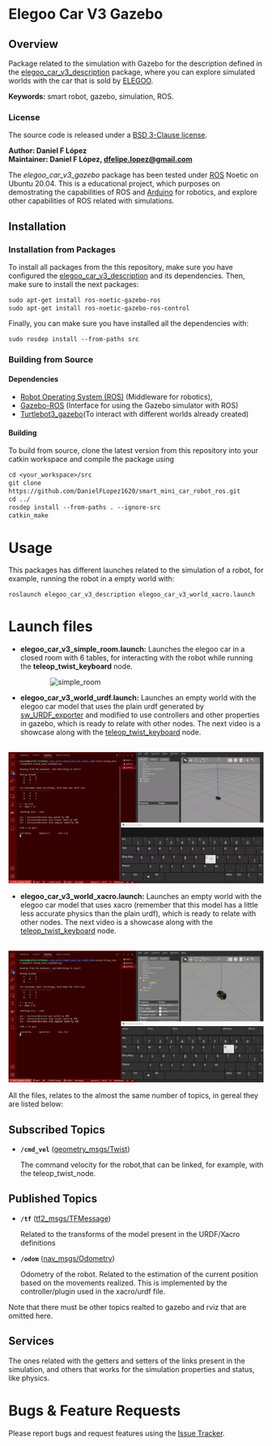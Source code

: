 # Elegoo Car V3 Gazebo

## Overview

Package related to the simulation with Gazebo for the description defined in the [elegoo_car_v3_description](/elegoo_car_v3_description/) package, where you can explore simulated worlds with the car that is sold by [ELEGOO].

**Keywords:** smart robot, gazebo, simulation, ROS.

### License

The source code is released under a [BSD 3-Clause license](/LICENSE).

**Author: Daniel F López<br />
Maintainer: Daniel F López, dfelipe.lopez@gmail.com**

The *elegoo_car_v3_gazebo* package has been tested under [ROS] Noetic on Ubuntu 20.04.
This is a educational project, which purposes on demostrating the capabilities of ROS and [Arduino] for robotics, and explore other capabilities of ROS related with simulations.
## Installation

### Installation from Packages

To install all packages from the this repository, make sure you have configured the [elegoo_car_v3_description](/elegoo_car_v3_description/) and its dependencies. Then, make sure to install the next packages:

    sudo apt-get install ros-noetic-gazebo-ros
	sudo apt-get install ros-noetic-gazebo-ros-control

Finally, you can make sure you have installed all the dependencies with:

	sudo rosdep install --from-paths src

### Building from Source

#### Dependencies

- [Robot Operating System (ROS)](http://wiki.ros.org) (Middleware for robotics),
- [Gazebo-ROS](http://wiki.ros.org/gazebo_ros_pkgs) (Interface for using the Gazebo simulator with ROS)
- [Turtlebot3_gazebo](http://wiki.ros.org/turtlebot3_gazebo)(To interact with different worlds already created)

#### Building

To build from source, clone the latest version from this repository into your catkin workspace and compile the package using

	cd <your_workspace>/src
	git clone https://github.com/DanielFLopez1620/smart_mini_car_robot_ros.git 
	cd ../
	rosdep install --from-paths . --ignore-src
	catkin_make
# Usage

This packages has different launches related to the simulation of a robot, for example, running the robot in a empty world with:

	roslaunch elegoo_car_v3_description elegoo_car_v3_world_xacro.launch
# Launch files

* **elegoo_car_v3_simple_room.launch:** Launches the elegoo car in a closed room with 6 tables, for interacting with the robot while running the **teleop_twist_keyboard** node.

⠀⠀⠀⠀⠀⠀⠀⠀![simple_room](/elegoo_car_v3_gazebo/images/elegoo_car_gazebo_simple_room.gif)

* **elegoo_car_v3_world_urdf.launch:** Launches an empty world with the elegoo car model that uses the plain urdf generated by [sw_URDF_exporter] and modified to use controllers and other properties in gazebo, which is ready to relate with other nodes. The next video is a showcase along with the [teleop_twist_keyboard] node.

⠀⠀⠀⠀⠀⠀⠀⠀![urdf_world](/elegoo_car_v3_gazebo/images/elegoo_car_gazebo_world_urdf.gif)

* **elegoo_car_v3_world_xacro.launch:** Launches an empty world with the elegoo car model that uses xacro (remember that this model has a little less accurate physics than the plain urdf), which is ready to relate with other nodes. The next video is a showcase along with the [teleop_twist_keyboard] node.

⠀⠀⠀⠀⠀⠀⠀⠀![xacro_world](/elegoo_car_v3_gazebo/images/elegoo_car_gazebo_world_xacro.gif)

All the files, relates to the almost the same number of topics, in gereal they are listed below:

## Subscribed Topics

* **`/cmd_vel`** ([geometry_msgs/Twist])

	The command velocity for the robot,that can be linked, for example, with the teleop_twist_node.
## Published Topics

* **`/tf`** ([tf2_msgs/TFMessage])

	Related to the transforms of the model present in the URDF/Xacro definitions

* **`/odom`** ([nav_msgs/Odometry])

	Odometry of the robot. Related to the estimation of the current position based on the movements realized. This is implemented by the controller/plugin used in the xacro/urdf file.

Note that there must be other topics realted to gazebo and rviz that are omitted here.

## Services

The ones related with the getters and setters of the links present in the simulation, and others that works for the simulation properties and status, like physics.


# Bugs & Feature Requests

Please report bugs and request features using the [Issue Tracker](https://github.com/DanielFLopez1620/smart_mini_car_robot_ros/issues).


[ROS]: http://www.ros.org
[ELEGOO]: https://www.amazon.com/stores/page/E0F05684-D7AD-47CF-B08C-4084EBEE5BD3?ingress=2&visitId=16d40731-5924-4131-8f30-082353496e84&ref_=ast_bln
[Arduino]: https://www.arduino.cc/
[Xacro]: http://wiki.ros.org/xacro
[URDF]: http://wiki.ros.org/urdf
[sw_URDF_exporter]: http://wiki.ros.org/sw_urdf_exporter
[geometry_msgs/Twist]:(https://docs.ros.org/en/noetic/api/geometry_msgs/html/msg/Twist.html)
[tf2_msgs/TFMessage]:(http://docs.ros.org/en/lunar/api/tf2_msgs/html/msg/TFMessage.html)
[nav_msgs/Odometry]:(https://docs.ros.org/en/noetic/api/nav_msgs/html/msg/Odometry.html)
[teleop_twist_keyboard]:(https://wiki.ros.org/teleop_twist_keyboard)
